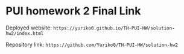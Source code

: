 # PUI homework 2 Final Link

Deployed website: `https://yuriko0.github.io/TH-PUI-HW/solution-hw2/index.html` 

Repository link: `https://github.com/Yuriko0/TH-PUI-HW/solution-hw2`


